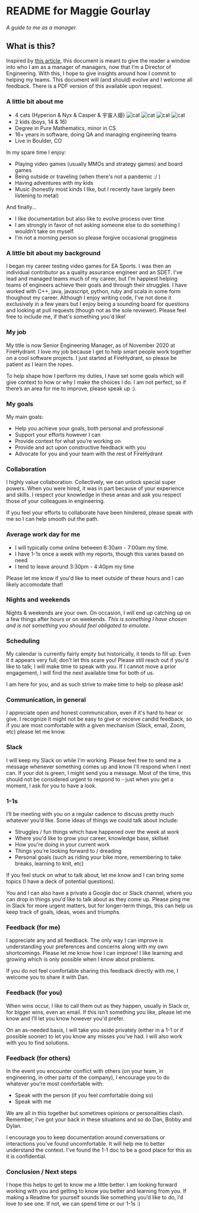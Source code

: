 # README for Maggie Gourlay
_A guide to me as a manager._

## What is this? 
Inspired by [this article](https://hackernoon.com/12-manager-readmes-from-silicon-valleys-top-tech-companies-26588a660afe), this document is meant to give the reader a window into who I am as a manager of managers, now that I'm a Director of Engineering. With this, I hope to give insights around how I commit to helping my teams. This document will (and should) evolve and I welcome all feedback. There is a PDF version of this available upon request.

### A little bit about me
* 4 cats (Hyperion & Nyx & Casper & 宇宙人姫) ![cat](http://media.tumblr.com/tumblr_m7qbssgqiz1qmuulg.gif) ![cat](http://media.tumblr.com/tumblr_m7qbssgqiz1qmuulg.gif) ![cat](http://media.tumblr.com/tumblr_m7qbssgqiz1qmuulg.gif) ![cat](http://media.tumblr.com/tumblr_m7qbssgqiz1qmuulg.gif)
* 2 kids (boys, 14 & 16)
* Degree in Pure Mathematics, minor in CS
* 16+ years in software, doing QA and managing engineering teams
* Live in Boulder, CO

In my spare time I enjoy:
* Playing video games (usually MMOs and strategy games) and board games
* Being outside or traveling (when there's not a pandemic :/ )
* Having adventures with my kids
* Music (honestly most kinds I like, but I recently have largely been listening to metal)

And finally...
* I like documentation but also like to evolve process over time
* I am strongly in favor of not asking someone else to do something I wouldn’t take on myself. 
* I'm not a morning person so please forgive occasional grogginess

### A little bit about my background
I began my career testing video games for EA Sports. I was then an individual contributor as a quality assurance engineer and an SDET. I've lead and managed teams much of my career, but I'm happiest helping teams of engineers achieve their goals and through their struggles. I have worked with C++, java, javascript, python, ruby and scala in some form thoughout my career. Although I enjoy writing code, I've not done it exclusively in a few years but I enjoy being a sounding board for questions and looking at pull requests (though not as the sole reviewer). Please feel free to include me, if that's something you'd like! 

### My job
My title is now Senior Engineering Manager, as of November 2020 at FireHydrant. I love my job because I get to help smart people work together on a cool software projects. I just started at FireHydrant, so please be patient as I learn the ropes. 

To help shape how I perform my duties, I have set some goals which will give context to how or why I make the choices I do. I am not perfect, so if there’s an area for me to improve, please speak up :).

### My goals
My main goals:
* Help you achieve your goals, both personal and professional
* Support your efforts however I can
* Provide context for what you’re working on
* Provide and act upon constructive feedback with you
* Advocate for you and your team with the rest of FireHydrant

### Collaboration
I highly value collaboration. Collectively, we can unlock special super powers.
When you were hired, it was in part because of your experience and skills. I respect your knowledge in these areas and ask you respect those of your colleagues in engineering.

If you feel your efforts to collaborate have been hindered, please speak with me so I can help smooth out the path.

### Average work day for me
* I will typically come online between 6:30am - 7:00am my time.
* I have 1-1s once a week with my reports, though this varies based on need
* I tend to leave around 3:30pm - 4:40pm my time

Please let me know if you'd like to meet outside of these hours and I can likely accomodate that!

### Nights and weekends
Nights & weekends are your own.  On occasion, I will end up catching up on a few things after hours or on weekends. _This is something I have chosen and is not something you should feel obligated to emulate._ 

### Scheduling
My calendar is currently fairly empty but historically, it tends to fill up. Even it it appears very full; don’t let this scare you! Please still reach out if you'd like to talk; I will make time to speak with you.  If I cannot move a prior engagement, I will find the next available time for both of us.

I am here for you, and as such strive to make time to help so please ask!

### Communication, in general
I appreciate open and honest communication, even if it's hard to hear or give. I recognize it might not be easy to give or receive candid feedback, so if you are most comfortable with a given mechanism (Slack, email, Zoom, etc) please let me know.  

### Slack
I will keep my Slack on while I'm working. Please feel free to send me a message whenever something comes up and know I'll respond when I next can. If your dot is green, I might send you a message. Most of the time, this should not be considered urgent to respond to - just when you get a moment, I ask for you to have a look. 

### 1-1s
I’ll be meeting with you on a regular cadence to discuss pretty much whatever you’d like. Some ideas of things we could talk about include:
* Struggles / fun things which have happened over the week at work
* Where you'd like to grow your career, knowledge base, skillset
* How you're doing in your current work
* Things you're looking forward to / dreading
* Personal goals (such as riding your bike more, remembering to take breaks, learning to knit, etc)

If you feel stuck on what to talk about, let me know and I can bring some topics (I have a deck of potential questions).

You and I can also have a private a Google doc or Slack channel, where you can drop in things you'd like to talk about as they come up. Please ping me in Slack for more urgent matters, but for longer-term things, this can help us keep track of goals, ideas, woes and triumphs. 

### Feedback (for me)
I appreciate any and all feedback. The only way I can improve is understanding your preferences and concerns along with my own shortcomings. Please let me know how I can improve! I like learning and growing which is only possible when I know about problems.

If you do not feel comfortable sharing this feedback directly with me, I welcome you to share it with Dan.

### Feedback (for you)
When wins occur, I like to call them out as they happen, usually in Slack or, for bigger wins, even an email. If this isn’t something you like, please let me know and I’ll let you know however you'd prefer. 

On an as-needed basis, I will take you aside privately (either in a 1-1 or if possible sooner) to let you know any misses you’ve had. I will also work with you to find solutions.

### Feedback (for others) 
In the event you encounter conflict with others (on your team, in engineering, in other parts of the company), I encourage you to do whatever you’re most comfortable with:
* Speak with the person (if you feel comfortable doing so)
* Speak with me

We are all in this together but sometimes opinions or personalities clash. Remember, I’ve got your back in these situations and so do Dan, Bobby and Dylan. 

I encourage you to keep documentation around conversations or interactions you've found uncomfortable. It will help me to better understand the context. I've found the 1-1 doc to be a good place for this as it is confidential.

### Conclusion / Next steps
I hope this helps to get to know me a little better. I am looking forward working with you and getting to know you better and learning from you. If making a Readme for yourself sounds like something you’d like to do, I’d love to see one. If not, we can spend time or our 1-1s :) 

